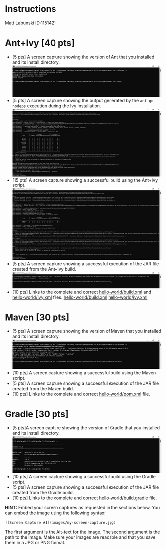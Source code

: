 # Instructions
Matt Labunski ID:1151421



# Ant+Ivy [40 pts]
- [5 pts] A screen capture showing the version of Ant that you installed and its install directory.
![Ant+Ivy Screen Capture #1](images/AntIvy1.jpg)
- [5 pts] A screen capture showing the output generated by the `ant go-nodeps` execution during the Ivy installation.
![Ant+Ivy Screen Capture #2](images/AntIvy2.jpg)
- [15 pts] A screen capture showing a successful build using the Ant+Ivy script.
![Ant+Ivy Screen Capture #3](images/AntIvy3.jpg)
- [5 pts] A screen capture showing a successful execution of the JAR file created from the Ant+Ivy build.
![Ant+Ivy Screen Capture #4](images/AntIvy4.jpg)
- [10 pts] Links to the complete and correct [hello-world/build.xml](hello-world/build.xml) and [hello-world/ivy.xml](hello-world/ivy.xml) files.
[hello-world/build.xml](hello-world/build.xml)
[hello-world/ivy.xml](hello-world/ivy.xml)

# Maven [30 pts]
- [5 pts] A screen capture showing the version of Maven that you installed and its install directory.
![Maven Screen Capture #1](images/Maven1.jpg)
- [10 pts] A screen capture showing a successful build using the Maven script.
- [5 pts] A screen capture showing a successful execution of the JAR file created from the Maven build.
- [10 pts] Links to the complete and correct [hello-world/pom.xml](hello-world/pom.xml) file.

# Gradle [30 pts]
- [5 pts]A screen capture showing the version of Gradle that you installed and its install directory.
![Gradle Screen Capture #1](images/Gradle1.jpg)
- [10 pts] A screen capture showing a successful build using the Gradle script.
- [5 pts] A screen capture showing a successful execution of the JAR file created from the Gradle build.
- [10 pts] Links to the complete and correct [hello-world/build.gradle](hello-world/build.gradle) file.


**HINT:** Embed your screen captures as requested in the sections below. You can embed the image using the following syntax:

```
![Screen Capture #1](images/my-screen-capture.jpg)
```

The first argument is the Alt-text for the image. The second argument is the path to the image. Make sure your images are readable and that you save them in a JPG or PNG format.